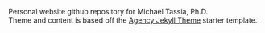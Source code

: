 Personal website github repository for Michael Tassia, Ph.D.  
Theme and content is based off the [Agency Jekyll Theme](https://github.com/raviriley/agency-jekyll-theme) starter template.
